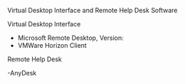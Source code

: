 Virtual Desktop Interface and Remote Help Desk Software


Virtual Desktop Interface

- Microsoft Remote Desktop, Version:
- VMWare Horizon Client

Remote Help Desk 

-AnyDesk
